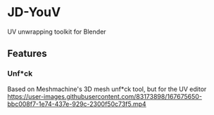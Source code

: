 # JD-YouV
UV unwrapping toolkit for Blender

## Features

### Unf\*ck

Based on Meshmachine's 3D mesh unf\*ck tool, but for the UV editor
https://user-images.githubusercontent.com/83173898/167675650-bbc008f7-1e74-437e-929c-2300f50c73f5.mp4

